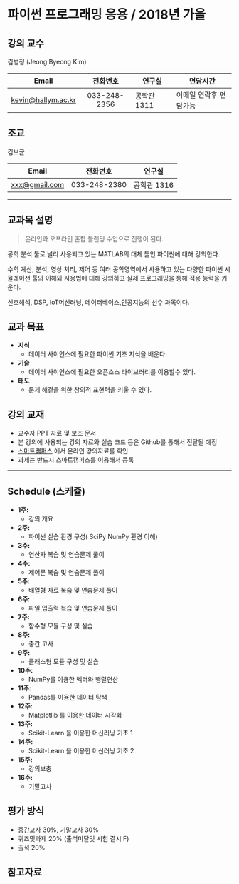 # 파이썬 프로그래밍 응용 / 2018년 가을

## 강의 교수
 김병정 (Jeong Byeong Kim)
 
| Email | 전화번호 | 연구실 | 면담시간 |
| :---: | :---: | ------ | ----- |
| kevin@hallym.ac.kr | 033-248-2356 | 공학관 1311 | 이메일 연락후 면담가능 |

## 조교
 김보균

| Email | 전화번호 | 연구실 |
| :---: | :---: | ------ |
| xxx@gmail.com | 033-248-2380 | 공학관 1316 |

-------

## 교과목 설명

>온라인과 오프라인 혼합 블랜딩 수업으로 진행이 된다.

공학 분석 툴로 널리 사용되고 있는 MATLAB의 대체 툴인 파이썬에 대해 강의한다. 

수학 계산, 분석, 영상 처리, 제어 등 여러 공학영역에서 사용하고 있는 다양한 파이썬 시뮬레이션 툴의 이해와 사용법에 대해 강의하고 실제 프로그래밍을 통해 적용 능력을 키운다.

신호해석, DSP, IoT머신러닝, 데이터베이스,인공지능의 선수 과목이다.

## 교과 목표

- **지식**
    - 데이터 사이언스에 필요한 파이썬 기초 지식을 배운다.
- **기술**
    - 데이터 사이언스에 필요한 오픈소스 라이브러리를 이용할수 있다.
- **태도**
    - 문제 해결을 위한 창의적 표현력을 키울 수 있다.

## 강의 교재
  - 교수자 PPT 자료 및 보조 문서
  - 본 강의에 사용되는 강의 자료와 실습 코드 등은 Github를 통해서 전달될 예정
  - [스마트캠퍼스](https://smart.hallym.ac.kr/index.jsp) 에서 온라인 강의자료를 확인
  - 과제는 반드시 스마트캠퍼스를 이용해서 등록

-------

## Schedule (스케쥴)
  - **1주:**
    - 강의 개요 
  - **2주:**
    - 파이썬 실습 환경 구성( SciPy NumPy 환경 이해)
  - **3주:**
    - 연산자 복습 및 연습문제 풀이
  - **4주:**
    - 제어문 복습 및 연습문제 풀이
  - **5주:**
    -	배열형 자료 복습 및 연습문제 풀이
  - **6주:**
    -	파일 입출력 복습 및 연습문제 풀이
  - **7주:**
    -	함수형 모듈 구성 및 실습
  - **8주:**
    -	중간 고사
  - **9주:**
    -	클래스형 모듈 구성 및 실습
  - **10주:**
    -	NumPy를 이용한 벡터와 행렬연산
  - **11주:**
    -	Pandas를 이용한 데이터 탐색
  - **12주:**
    -	Matplotlib 를 이용한 데이터 시각화 
  - **13주:**
    -	Scikit-Learn 을 이용한 머신러닝 기초 1
  - **14주:**
    -	Scikit-Learn 을 이용한 머신러닝 기초 2
  - **15주:**
      - 강의보충
  - **16주:**
    - 기말고사

## 평가 방식
  - 중간고사 30%, 기말고사 30%
  - 퀴즈및과제 20% (출석미달및 시험 결시 F)
  - 출석 20% 
  
## 참고자료
